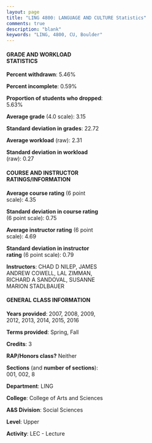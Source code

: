 ```yaml
---
layout: page
title: "LING 4800: LANGUAGE AND CULTURE Statistics"
comments: true
description: "blank"
keywords: "LING, 4800, CU, Boulder"
--- 
```

<head>
<script src="https://ajax.googleapis.com/ajax/libs/jquery/2.1.3/jquery.min.js"></script>
<script src="https://dl.dropboxusercontent.com/s/pc42nxpaw1ea4o9/highcharts.js?dl=0"></script>
<!-- <script src="../assets/js/highcharts.js"></script> -->
<style type="text/css">@font-face {
	font-family: "Bebas Neue";
	src: url(https://www.filehosting.org/file/details/544349/BebasNeue%20Regular.otf) format("opentype");
	}
	h1.Bebas { 
		font-family: "Bebas Neue", Verdana, Tahoma;
	}
</style>
</head>
<body>
	<div id="container" style="float: right; width: 45%; height: 88%; margin-left: 2.5%; margin-right: 2.5%;"></div>
	<script language="JavaScript">
		$(document).ready(function() {
		var chart = {type: 'column'};
		var title = {text: 'Grade Distribution'};
		var xAxis = {categories: ['A','B','C','D','F'],crosshair: true};
		var yAxis = {min: 0,title: {text: 'Percentage'}};
		var tooltip = {headerFormat: '<center><b><span style="font-size:20px">{point.key}</span></b></center>',
		               pointFormat: '<td style="padding:0"><b>{point.y:.1f}%</b></td>',
		               footerFormat: '</table>',shared: true,useHTML: true};
		var plotOptions = {column: {pointPadding: 0.0,borderWidth: 0}};  
		var credits = {enabled: false};var series= [{name: 'Percent',data: [40.0,42.33,12.0,2.33,3.33,]}];
		var json = {};
		json.chart = chart;
		json.title = title;
		json.tooltip = tooltip;
		json.xAxis = xAxis;
		json.yAxis = yAxis;  
		json.series = series;
		json.plotOptions = plotOptions;  
		json.credits = credits;
		$('#container').highcharts(json);
	});
	</script>
</body>
			   
#### GRADE AND WORKLOAD STATISTICS

**Percent withdrawn**: 5.46%

**Percent incomplete**: 0.59%

**Proportion of students who dropped**: 5.63%

**Average grade** (4.0 scale): 3.15

**Standard deviation in grades**: 22.72

**Average workload** (raw): 2.31

**Standard deviation in workload** (raw): 0.27

#### COURSE AND INSTRUCTOR RATINGS/INFORMATION

**Average course rating** (6 point scale): 4.35

**Standard deviation in course rating** (6 point scale): 0.75

**Average instructor rating** (6 point scale): 4.69

**Standard deviation in instructor rating** (6 point scale): 0.79

**Instructors**: CHAD D NILEP, JAMES ANDREW COWELL, LAL ZIMMAN, RICHARD A SANDOVAL, SUSANNE MARION STADLBAUER

#### GENERAL CLASS INFORMATION

**Years provided**: 2007, 2008, 2009, 2012, 2013, 2014, 2015, 2016

**Terms provided**: Spring, Fall

**Credits**: 3

**RAP/Honors class?** Neither

**Sections** (and **number of sections**): 001, 002, 8

**Department**: LING

**College**: College of Arts and Sciences

**A&S Division**: Social Sciences

**Level**: Upper

**Activity**: LEC - Lecture